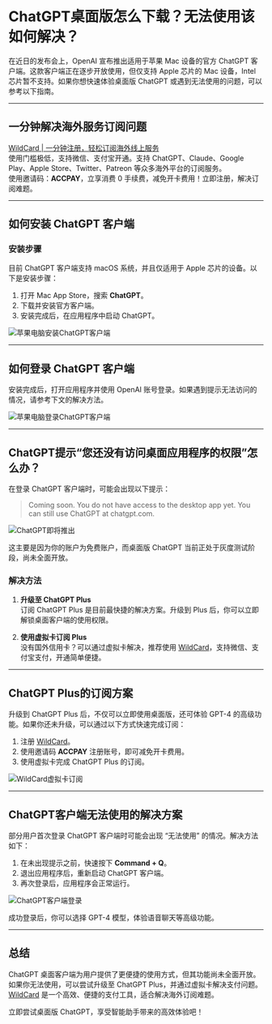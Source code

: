 # ChatGPT桌面版怎么下载？无法使用该如何解决？

在近日的发布会上，OpenAI 宣布推出适用于苹果 Mac 设备的官方 ChatGPT 客户端。这款客户端正在逐步开放使用，但仅支持 Apple 芯片的 Mac 设备，Intel 芯片暂不支持。如果你想快速体验桌面版 ChatGPT 或遇到无法使用的问题，可以参考以下指南。

---

## 一分钟解决海外服务订阅问题
[WildCard | 一分钟注册，轻松订阅海外线上服务](https://bit.ly/bewildcard)  
使用门槛极低，支持微信、支付宝开通。支持 ChatGPT、Claude、Google Play、Apple Store、Twitter、Patreon 等众多海外平台的订阅服务。  
使用邀请码：**ACCPAY**，立享消费 0 手续费，减免开卡费用！立即注册，解决订阅难题。

---

## 如何安装 ChatGPT 客户端

### 安装步骤
目前 ChatGPT 客户端支持 macOS 系统，并且仅适用于 Apple 芯片的设备。以下是安装步骤：

1. 打开 Mac App Store，搜索 **ChatGPT**。
2. 下载并安装官方客户端。
3. 安装完成后，在应用程序中启动 ChatGPT。

![苹果电脑安装ChatGPT客户端](https://cdn.spoock.com/img/c22ab7bfa69c4751.webp)

---

## 如何登录 ChatGPT 客户端

安装完成后，打开应用程序并使用 OpenAI 账号登录。如果遇到提示无法访问的情况，请参考下文的解决方法。

![苹果电脑登录ChatGPT客户端](https://cdn.spoock.com/img/a428c3b0c0064d35.webp)

---

## ChatGPT提示“您还没有访问桌面应用程序的权限”怎么办？

在登录 ChatGPT 客户端时，可能会出现以下提示：

> Coming soon. You do not have access to the desktop app yet. You can still use ChatGPT at chatgpt.com.

![ChatGPT即将推出](https://cdn.spoock.com/img/0f4078c679551d18.webp)

这主要是因为你的账户为免费账户，而桌面版 ChatGPT 当前正处于灰度测试阶段，尚未全面开放。

### 解决方法
1. **升级至 ChatGPT Plus**  
   订阅 ChatGPT Plus 是目前最快捷的解决方案。升级到 Plus 后，你可以立即解锁桌面客户端的使用权限。

2. **使用虚拟卡订阅 Plus**  
   没有国外信用卡？可以通过虚拟卡解决，推荐使用 [WildCard](https://bit.ly/bewildcard)，支持微信、支付宝支付，开通简单便捷。

---

## ChatGPT Plus的订阅方案

升级到 ChatGPT Plus 后，不仅可以立即使用桌面版，还可体验 GPT-4 的高级功能。如果你还未升级，可以通过以下方式快速完成订阅：

1. 注册 [WildCard](https://bit.ly/bewildcard)。
2. 使用邀请码 **ACCPAY** 注册账号，即可减免开卡费用。
3. 使用虚拟卡完成 ChatGPT Plus 的订阅。

![WildCard虚拟卡订阅](https://cdn.spoock.com/img/6b4dec426319c3a2.webp)

---

## ChatGPT客户端无法使用的解决方案

部分用户首次登录 ChatGPT 客户端时可能会出现 “无法使用” 的情况。解决方法如下：

1. 在未出现提示之前，快速按下 **Command + Q**。
2. 退出应用程序后，重新启动 ChatGPT 客户端。
3. 再次登录后，应用程序会正常运行。

![ChatGPT客户端登录](https://cdn.spoock.com/img/202405191111636.webp)

成功登录后，你可以选择 GPT-4 模型，体验语音聊天等高级功能。

---

## 总结

ChatGPT 桌面客户端为用户提供了更便捷的使用方式，但其功能尚未全面开放。如果你无法使用，可以尝试升级至 ChatGPT Plus，并通过虚拟卡解决支付问题。[WildCard](https://bit.ly/bewildcard) 是一个高效、便捷的支付工具，适合解决海外订阅难题。

立即尝试桌面版 ChatGPT，享受智能助手带来的高效体验吧！
